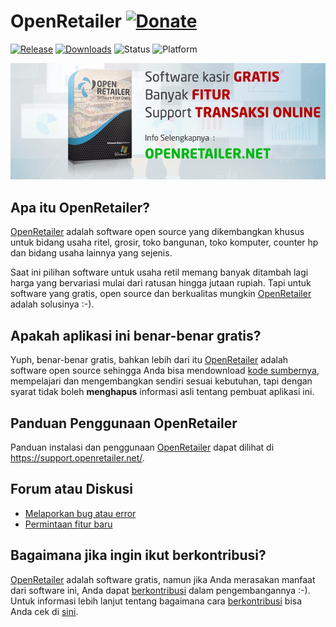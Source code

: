 OpenRetailer [![Donate](https://drive.google.com/uc?id=0BxSptsEQ_0A1ZDVaZWMtSTJpRVU)](https://openretailer.net/kontribusi/)
==============================================

[![Release](https://drive.google.com/uc?id=1MgvYIN17VeWNFrumC7u07XwnsLZUgJ5H)](https://openretailer.net/cart/) 
[![Downloads](https://drive.google.com/uc?id=1bY4ONnl1mo6B-1MwwDS8wVD6nc4TyNtt)](https://openretailer.net/cart/) 
![Status](https://drive.google.com/uc?id=0BxSptsEQ_0A1ZXotVUd6U0xaQ2M) 
![Platform](https://drive.google.com/uc?id=0BxSptsEQ_0A1b1d6dEJEbFlaUlk) 

[![Open Retail](https://raw.githubusercontent.com/openretailer/openretailer/master/images/fp-github.jpeg)](https://openretailer.net/)

Apa itu OpenRetailer?
-------------------

[OpenRetailer](https://openretailer.net/) adalah software open source yang dikembangkan khusus untuk bidang usaha ritel, grosir, toko bangunan, toko komputer, counter hp dan bidang usaha lainnya yang sejenis.

Saat ini pilihan software untuk usaha retil memang banyak ditambah lagi harga yang bervariasi mulai dari ratusan hingga jutaan rupiah. Tapi untuk software yang gratis, open source dan berkualitas mungkin [OpenRetailer](https://openretailer.net/) adalah solusinya :-).

Apakah aplikasi ini benar-benar gratis?
---------------------------------------

Yuph, benar-benar gratis, bahkan lebih dari itu [OpenRetailer](https://openretailer.net/) adalah software open source sehingga Anda bisa mendownload [kode sumbernya](https://openretailer.net//), mempelajari dan mengembangkan sendiri sesuai kebutuhan, tapi dengan syarat tidak boleh **menghapus** informasi asli tentang pembuat aplikasi ini. 

Panduan Penggunaan OpenRetailer
-----------------------------

Panduan instalasi dan penggunaan [OpenRetailer](https://openretailer.net/) dapat dilihat di https://support.openretailer.net/.

Forum atau Diskusi
------------------

* [Melaporkan bug atau error](https://support.openretailer.net/)
* [Permintaan fitur baru](https://support.openretailer.net/)

Bagaimana jika ingin ikut berkontribusi?
----------------------------------------

[OpenRetailer](https://openretailer.net/) adalah software gratis, namun jika Anda merasakan manfaat dari software ini, Anda dapat [berkontribusi](https://openretailer.net/kontribusi/) dalam pengembangannya :-). Untuk informasi lebih lanjut tentang bagaimana cara [berkontribusi](https://openretailer.net/kontribusi/) bisa Anda cek di [sini](https://openretailer.net/kontribusi/).